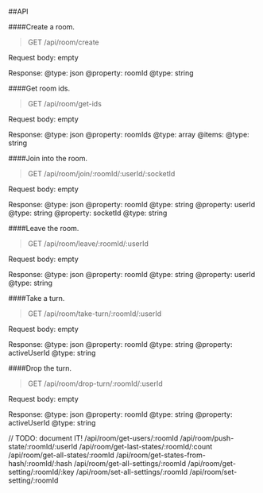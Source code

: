 ##API


####Create a room.
> GET /api/room/create

Request body: empty

Response: 
@type: json
    @property: roomId
    @type: string


####Get room ids.
> GET /api/room/get-ids

Request body: empty

Response: 
@type: json
    @property: roomIds
    @type: array
        @items:
            @type: string


####Join into the room.
> GET /api/room/join/:roomId/:userId/:socketId

Request body: empty

Response: 
@type: json
    @property: roomId
    @type: string
    @property: userId
    @type: string
    @property: socketId
    @type: string


####Leave the room.
> GET /api/room/leave/:roomId/:userId

Request body: empty

Response: 
@type: json
    @property: roomId
    @type: string
    @property: userId
    @type: string


####Take a turn.
> GET /api/room/take-turn/:roomId/:userId

Request body: empty

Response: 
@type: json
    @property: roomId
    @type: string
    @property: activeUserId
    @type: string


####Drop the turn.
> GET /api/room/drop-turn/:roomId/:userId

Request body: empty

Response: 
@type: json
    @property: roomId
    @type: string
    @property: activeUserId
    @type: string


// TODO: document IT!
/api/room/get-users/:roomId
/api/room/push-state/:roomId/:userId
/api/room/get-last-states/:roomId/:count
/api/room/get-all-states/:roomId
/api/room/get-states-from-hash/:roomId/:hash
/api/room/get-all-settings/:roomId
/api/room/get-setting/:roomId/:key
/api/room/set-all-settings/:roomId
/api/room/set-setting/:roomId

